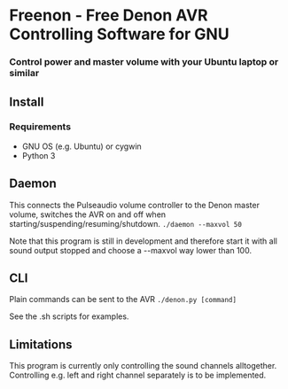 # Freenon - Free Denon AVR Controlling Software for GNU
### Control power and master volume with your Ubuntu laptop or similar

## Install

### Requirements
- GNU OS (e.g. Ubuntu) or cygwin
- Python 3

## Daemon
This connects the Pulseaudio volume controller to the Denon master volume, switches the AVR on and off when starting/suspending/resuming/shutdown.
`./daemon --maxvol 50`

Note that this program is still in development and therefore start it with all sound output stopped and choose a --maxvol way lower than 100.


## CLI
Plain commands can be sent to the AVR
`./denon.py [command]`

See the .sh scripts for examples.

## Limitations
This program is currently only controlling the sound channels alltogether. Controlling e.g. left and right channel separately is to be implemented.

